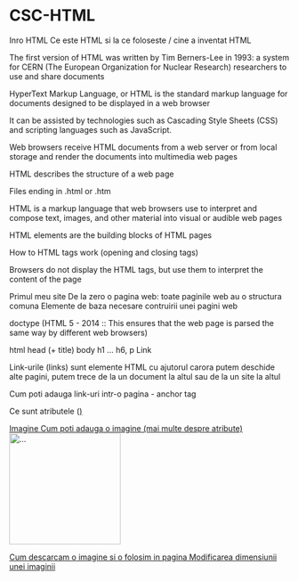 # CSC-HTML
Inro HTML
Ce este HTML si la ce foloseste / cine a inventat HTML

The first version of HTML was written by Tim Berners-Lee in 1993: a system for CERN (The European Organization for Nuclear Research) researchers to use and share documents

HyperText Markup Language, or HTML is the standard markup language for documents designed to be displayed in a web browser

It can be assisted by technologies such as Cascading Style Sheets (CSS) and scripting languages such as JavaScript.

Web browsers receive HTML documents from a web server or from local storage and render the documents into multimedia web pages

HTML describes the structure of a web page

Files ending in .html or .htm

HTML is a markup language that web browsers use to interpret and compose text, images, and other material into visual or audible web pages

HTML elements are the building blocks of HTML pages

How to HTML tags work (opening and closing tags)

Browsers do not display the HTML tags, but use them to interpret the content of the page

Primul meu site
De la zero o pagina web: toate paginile web au o structura comuna
Elemente de baza necesare contruirii unei pagini web

doctype (HTML 5 - 2014 :: This ensures that the web page is parsed the same way by different web browsers)

html
head (+ title)
body
h1 ... h6, p
Link

Link-urile (links) sunt elemente HTML cu ajutorul carora putem deschide alte pagini, putem trece de la un document la altul sau de la un site la altul

Cum poti adauga link-uri intr-o pagina
<a> - anchor tag

  Ce sunt atributele (<a href="..." target="blank">)

  Imagine
Cum poti adauga o imagine (mai multe despre atribute)
<img src="..." alt="..." width="200" height="200">

  Cum descarcam o imagine si o folosim in pagina
Modificarea dimensiunii unei imaginii
